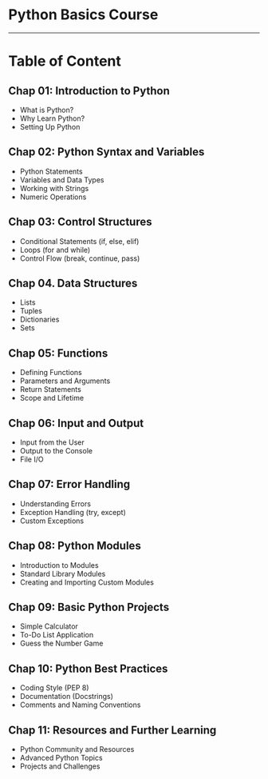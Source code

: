 Python Basics Course
====================

---

# Table of Content

## Chap 01: Introduction to Python

- What is Python?
- Why Learn Python?
- Setting Up Python

## Chap 02: Python Syntax and Variables

- Python Statements
- Variables and Data Types
- Working with Strings
- Numeric Operations

## Chap 03: Control Structures

- Conditional Statements (if, else, elif)
- Loops (for and while)
- Control Flow (break, continue, pass)

## Chap 04. Data Structures

- Lists
- Tuples
- Dictionaries
- Sets

## Chap 05: Functions

- Defining Functions
- Parameters and Arguments
- Return Statements
- Scope and Lifetime

## Chap 06: Input and Output

- Input from the User
- Output to the Console
- File I/O

## Chap 07: Error Handling

- Understanding Errors
- Exception Handling (try, except)
- Custom Exceptions

## Chap 08: Python Modules

- Introduction to Modules
- Standard Library Modules
- Creating and Importing Custom Modules

## Chap 09: Basic Python Projects

- Simple Calculator
- To-Do List Application
- Guess the Number Game

## Chap 10: Python Best Practices

- Coding Style (PEP 8)
- Documentation (Docstrings)
- Comments and Naming Conventions

## Chap 11: Resources and Further Learning

- Python Community and Resources
- Advanced Python Topics
- Projects and Challenges
